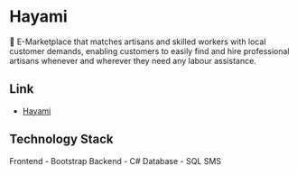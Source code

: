 # Hayami
:rocket: E-Marketplace that matches artisans and skilled workers with local customer demands, enabling customers to easily find and hire professional artisans whenever and wherever they need any labour assistance.

## Link
- [Hayami](https://gleaming-ganache-06f14b.netlify.app/)

## Technology Stack
Frontend - Bootstrap
Backend - C#
Database - SQL SMS
